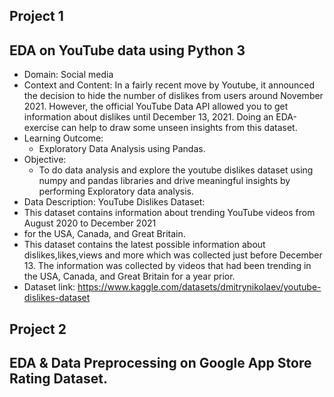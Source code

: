 ## Project 1
## EDA on YouTube data using Python 3
- Domain: Social media
- Context and Content: In a fairly recent move by Youtube, it announced the decision to hide the
                       number of dislikes from users around November 2021. However, the official YouTube Data API allowed you to
                       get information about dislikes until December 13, 2021. Doing an EDA-exercise can help to draw some unseen
                       insights from this dataset.
- Learning Outcome:
  - Exploratory Data Analysis using Pandas.
- Objective:
  - To do data analysis and explore the youtube dislikes dataset using numpy and pandas libraries and drive
    meaningful insights by performing Exploratory data analysis.
- Data Description:
YouTube Dislikes Dataset:
- This dataset contains information about trending YouTube videos from August 2020 to December 2021
- for the USA, Canada, and Great Britain.
- This dataset contains the latest possible information about dislikes,likes,views and more which was
  collected just before December 13. The information was collected by videos that had been trending in
  the USA, Canada, and Great Britain for a year prior.
- Dataset link: https://www.kaggle.com/datasets/dmitrynikolaev/youtube-dislikes-dataset



## Project 2
## EDA & Data Preprocessing on Google App Store Rating Dataset.
